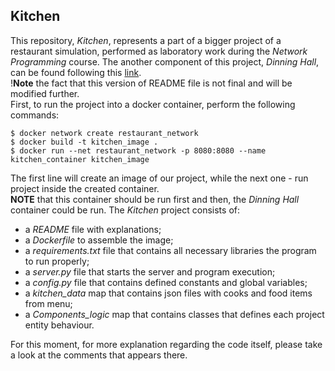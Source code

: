 ## Kitchen
This repository, _Kitchen_, represents a part of a bigger project of a restaurant simulation,
performed as laboratory work during the _Network Programming_ course. The another component of
this project, _Dinning Hall_, can be found following this 
[link](https://github.com/MrCrowley21/Dinning_Hall.git). \
!**Note** the fact that this version of README file is not final and will be modified  further.\
First, to run the project into a docker container, perform the following commands:
````
$ docker network create restaurant_network  
$ docker build -t kitchen_image .  
$ docker run --net restaurant_network -p 8080:8080 --name kitchen_container kitchen_image
````
The first line will create an image of our project, while the next one - run project inside 
the created container. \
**NOTE** that this container should be run first and then, the _Dinning Hall_ container 
could be run.
The _Kitchen_ project consists of:
* a _README_ file with explanations;
* a _Dockerfile_ to assemble the image;
* a _requirements.txt_ file that contains all necessary libraries the program to run properly;
* a _server.py_ file that starts the server and program execution;
* a _config.py_ file that contains defined constants and global variables;
* a _kitchen_data_ map that contains json files with cooks and food items from menu;
* a _Components_logic_ map that contains classes that defines each project entity behaviour.

For this moment, for more explanation regarding the code itself, please take a look at the comments 
that appears there.